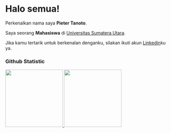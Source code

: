 # Halo semua! 

Perkenalkan nama saya **Pieter Tanoto**.<br>

Saya seorang **Mahasiswa** di [Universitas Sumatera Utara](https://www.usu.ac.id/).<br>

Jika kamu tertarik untuk berkenalan denganku, silakan ikuti akun [Linkedin](https://www.linkedin.com/in/pieter-tanoto/)ku ya.

### Github Statistic
<p align="left">
<a href="https://github.com/PieByter">
  <img height="180em" src="https://github-readme-stats-eight-theta.vercel.app/api?username=penuliscode&show_icons=true&theme=algolia&include_all_commits=true&count_private=true"/>
  <img height="180em" src="https://github-readme-stats-eight-theta.vercel.app/api/top-langs/?username=penuliscode&theme=algolia"/>
</a>
</p>

<!--
**PieByter/PieByter** is a ✨ _special_ ✨ repository because its `README.md` (this file) appears on your GitHub profile.

Here are some ideas to get you started:

- 🔭 I’m currently working on ...
- 🌱 I’m currently learning ...
- 👯 I’m looking to collaborate on ...
- 🤔 I’m looking for help with ...
- 💬 Ask me about ...
- 📫 How to reach me: ...
- 😄 Pronouns: ...
- ⚡ Fun fact: ...
-->
